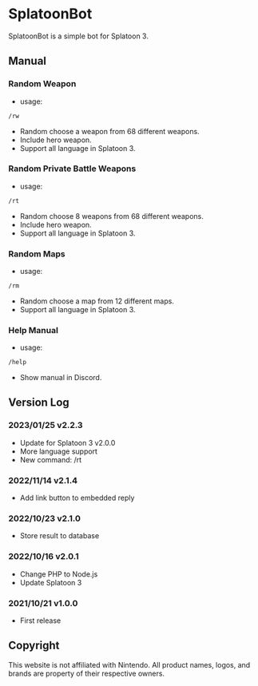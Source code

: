 # SplatoonBot
SplatoonBot is a simple bot for Splatoon 3.

## Manual

### Random Weapon

- usage:

```bash
/rw
```

- Random choose a weapon from 68 different weapons.
- Include hero weapon.
- Support all language in Splatoon 3.

### Random Private Battle Weapons

- usage:

```bash
/rt
```

- Random choose 8 weapons from 68 different weapons.
- Include hero weapon.
- Support all language in Splatoon 3.

### Random Maps

- usage:

```bash
/rm
```

- Random choose a map from 12 different maps.
- Support all language in Splatoon 3.

### Help Manual

- usage:

```bash
/help
```

- Show manual in Discord.

## Version Log

### 2023/01/25 v2.2.3
- Update for Splatoon 3 v2.0.0
- More language support
- New command: /rt

### 2022/11/14 v2.1.4
- Add link button to embedded reply

### 2022/10/23 v2.1.0
- Store result to database

### 2022/10/16 v2.0.1
- Change PHP to Node.js
- Update Splatoon 3

### 2021/10/21 v1.0.0
- First release

## Copyright

This website is not affiliated with Nintendo. All product names, logos, and brands are property of their respective owners.
